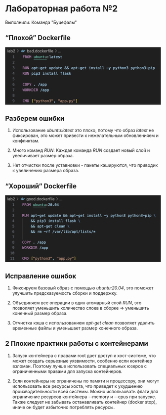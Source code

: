 # Лабораторная работа №2

Выполнили: Команда "Буцефалы"

## “Плохой” Dockerfile

![alt text](image.png)

## Разберем ошибки 
1. Использование *ubuntu:latest* это плохо, потому что образ *latest* не фиксирован, это может привести к нежелательным обновленияем и конфликтам.

2. Много команд *RUN*: Каждая команда *RUN* создает новый слой и увеличивает размер образа.

3. Нет отчистки после уставновки - пакеты кэшируются, что приводик к увеличению размера образа. 

## “Хороший” Dockerfile

![alt text](image-1.png)

## Исправление ошибок
1. Фиксируем базовый образ с помощью *ubuntu:20.04*, это поможет улучшить предсказуемость сборки и поддержку.

2. Объединяем все операции в один атомарный слой *RUN*, это позволяет уменьшить количество слоев в сборке => уменьшить конечный размер образа.

3. Отчистка кэша с использованием *apt-get clean* позволяет удалить временные файлы и уменьшает размер конечного образа.

## 2 Плохие практики работы с контейнерами 

1. Запуск контейнера с правами root дает доступ к хост-системе, что может создать серьезные уязвимости, особенно если контейнер взломан. Поэтому лучше использовать специальных юзеров с ограниченными правами для запуска контейнеров.

2. Если контейнеры не ограничены по памяти и процессору, они могут использовать все ресурсы хоста, что приведет к ухудшению производительности всей системы. Можно использовать флаги для ограничение ресурсов контейнера --memory и --cpus при запуске. 
Также следует не забывать останавливать контейнер (docker stop), иначе он будет избыточно потреблять ресурсы. 